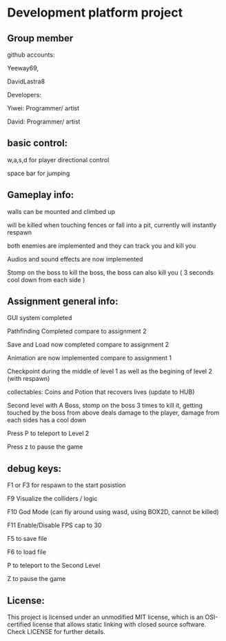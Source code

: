 # Development platform project
 

## Group member 
github accounts:

Yeeway69,

DavidLastra8

Developers:

Yiwei: Programmer/ artist

David: Programmer/ artist



## basic control:

w,a,s,d for player directional control

space bar for jumping


## Gameplay info:

walls can be mounted and climbed up

will be killed when touching fences or fall into a pit, currently will instantly respawn

both enemies are implemented and they can track you and kill you

Audios and sound effects are now implemented

Stomp on the boss to kill the boss, the boss can also kill you ( 3 seconds cool down from each side )


## Assignment general info:

GUI system completed

Pathfinding Completed compare to assignment 2

Save and Load now completed compare to assignment 2

Animation are now implemented compare to assignment 1

Checkpoint during the middle of level 1 as well as the begining of level 2 (with respawn)

collectables: Coins and Potion that recovers lives (update to HUB)

Second level with A Boss, stomp on the boss 3 times to kill it, getting touched by the boss from above deals damage to the player, damage from each sides has a cool down

Press P to teleport to Level 2

Press z to pause the game







## debug keys:

F1 or F3 for respawn to the start posistion

F9 Visualize the colliders / logic

F10 God Mode (can fly around using wasd, using BOX2D, cannot be killed)

F11 Enable/Disable FPS cap to 30

F5 to save file

F6 to load file

P to teleport to the Second Level

Z to pause the game

## License:

This project is licensed under an unmodified MIT license, which is an OSI-certified license that allows static linking with closed source software. Check LICENSE for further details.
